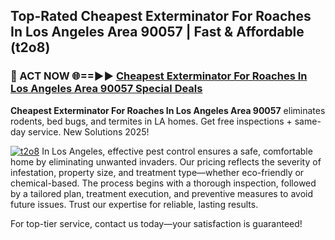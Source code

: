## Top-Rated Cheapest Exterminator For Roaches In Los Angeles Area 90057 | Fast & Affordable (t2o8)

<h3>🐜 ACT NOW 🌐==►► <a href="https://tinyurl.com/yc7vsfwc" rel="nofollow">Cheapest Exterminator For Roaches In Los Angeles Area 90057 Special Deals</a></h3>

**Cheapest Exterminator For Roaches In Los Angeles Area 90057** eliminates rodents, bed bugs, and termites in LA homes. Get free inspections + same-day service. New Solutions 2025!

[![t2o8](https://i.imgur.com/1VzRXn8.jpeg)](https://tinyurl.com/yc7vsfwc)
In Los Angeles, effective pest control ensures a safe, comfortable home by eliminating unwanted invaders. Our pricing reflects the severity of infestation, property size, and treatment type—whether eco-friendly or chemical-based. The process begins with a thorough inspection, followed by a tailored plan, treatment execution, and preventive measures to avoid future issues. Trust our expertise for reliable, lasting results.  

For top-tier service, contact us today—your satisfaction is guaranteed!